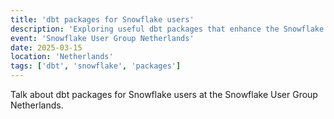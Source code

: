 ```yaml
---
title: 'dbt packages for Snowflake users'
description: 'Exploring useful dbt packages that enhance the Snowflake user experience.'
event: 'Snowflake User Group Netherlands'
date: 2025-03-15
location: 'Netherlands'
tags: ['dbt', 'snowflake', 'packages']
---
```


Talk about dbt packages for Snowflake users at the Snowflake User Group Netherlands.
